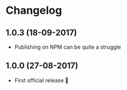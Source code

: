 # Changelog

## 1.0.3 (18-09-2017)

- Publishing on NPM can be quite a struggle

## 1.0.0 (27-08-2017)

- First official release 🎉
